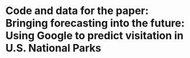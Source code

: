 # Code and data for the paper: Bringing forecasting into the future: Using Google to predict visitation in U.S. National Parks

